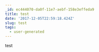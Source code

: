 ```yaml
---
_id: ec444070-da0f-11e7-aebf-158e3effeda9
title: test
date: '2017-12-05T22:59:18.424Z'
slug: test
tags:
  - user-generated
---
```

test
